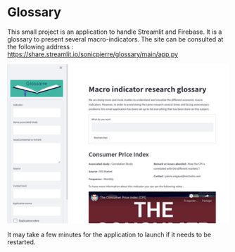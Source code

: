 # Glossary

This small project is an application to handle Streamlit and Firebase. It is a glossary to present several macro-indicators. The site can be consulted at the following address :
https://share.streamlit.io/sonicpierre/glossary/main/app.py

![Screenshot](image/illustration_readme.png)

It may take a few minutes for the application to launch if it needs to be restarted.
